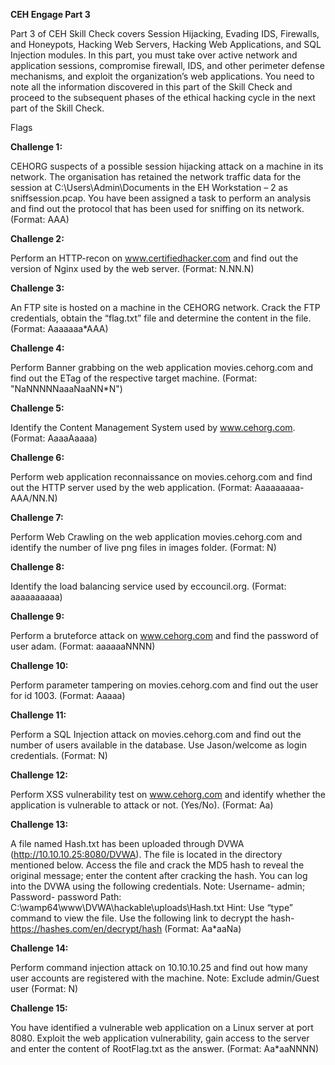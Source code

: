 **CEH Engage Part 3**

Part 3 of CEH Skill Check covers Session Hijacking, Evading IDS, Firewalls, and Honeypots, Hacking Web Servers, Hacking Web Applications, and SQL Injection modules. In this part, you must take over active network and application sessions, compromise firewall, IDS, and other perimeter defense mechanisms, and exploit the organization’s web applications. You need to note all the information discovered in this part of the Skill Check and proceed to the subsequent phases of the ethical hacking cycle in the next part of the Skill Check.

Flags

**Challenge 1:**

CEHORG suspects of a possible session hijacking attack on a machine in its network. The organisation has retained the network traffic data for the session at C:\Users\Admin\Documents in the EH Workstation – 2 as sniffsession.pcap. You have been assigned a task to perform an analysis and find out the protocol that has been used for sniffing on its network. (Format: AAA)

**Challenge 2:**

Perform an HTTP-recon on www.certifiedhacker.com and find out the version of Nginx used by the web server. (Format: N.NN.N)

**Challenge 3:**

An FTP site is hosted on a machine in the CEHORG network. Crack the FTP credentials, obtain the “flag.txt” file and determine the content in the file. (Format: Aaaaaaa*AAA)

**Challenge 4:**

Perform Banner grabbing on the web application movies.cehorg.com and find out the ETag of the respective target machine. (Format: "NaNNNNNaaaNaaNN*N")

**Challenge 5:**

Identify the Content Management System used by www.cehorg.com. (Format: AaaaAaaaa)

**Challenge 6:**

Perform web application reconnaissance on movies.cehorg.com and find out the HTTP server used by the web application. (Format: Aaaaaaaaa-AAA/NN.N)

**Challenge 7:**

Perform Web Crawling on the web application movies.cehorg.com and identify the number of live png files in images folder. (Format: N)

**Challenge 8:**

Identify the load balancing service used by eccouncil.org. (Format: aaaaaaaaaa)

**Challenge 9:**

Perform a bruteforce attack on www.cehorg.com and find the password of user adam. (Format: aaaaaaNNNN)

**Challenge 10:**

Perform parameter tampering on movies.cehorg.com and find out the user for id 1003. (Format: Aaaaa)

**Challenge 11:**

Perform a SQL Injection attack on movies.cehorg.com and find out the number of users available in the database. Use Jason/welcome as login credentials. (Format: N)

**Challenge 12:**

Perform XSS vulnerability test on www.cehorg.com and identify whether the application is vulnerable to attack or not. (Yes/No). (Format: Aa)

**Challenge 13:**

A file named Hash.txt has been uploaded through DVWA (http://10.10.10.25:8080/DVWA). The file is located in the directory mentioned below. Access the file and crack the MD5 hash to reveal the original message; enter the content after cracking the hash. You can log into the DVWA using the following credentials. Note: Username- admin; Password- password Path: C:\wamp64\www\DVWA\hackable\uploads\Hash.txt Hint: Use “type” command to view the file. Use the following link to decrypt the hash- https://hashes.com/en/decrypt/hash (Format: Aa*aaNa)

**Challenge 14:**

Perform command injection attack on 10.10.10.25 and find out how many user accounts are registered with the machine. Note: Exclude admin/Guest user (Format: N)

**Challenge 15:**

You have identified a vulnerable web application on a Linux server at port 8080. Exploit the web application vulnerability, gain access to the server and enter the content of RootFlag.txt as the answer. (Format: Aa*aaNNNN)
